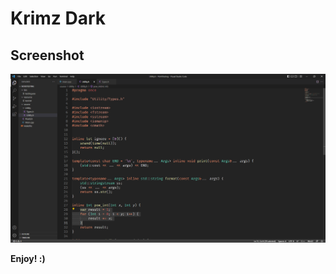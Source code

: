 # Krimz Dark

## Screenshot

![Screenshot](https://raw.githubusercontent.com/Krimzo/KrimzDark/main/screenshot.png)

**Enjoy! :)**
